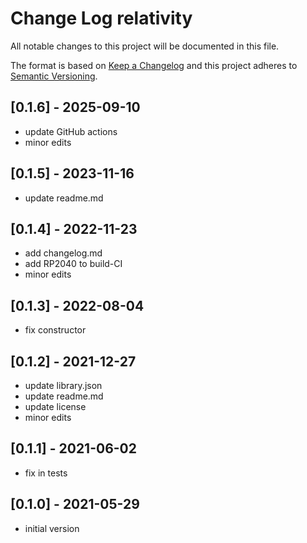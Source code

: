 # Change Log relativity

All notable changes to this project will be documented in this file.

The format is based on [Keep a Changelog](http://keepachangelog.com/)
and this project adheres to [Semantic Versioning](http://semver.org/).


## [0.1.6] - 2025-09-10
- update GitHub actions
- minor edits

## [0.1.5] - 2023-11-16
- update readme.md

## [0.1.4] - 2022-11-23
- add changelog.md
- add RP2040 to build-CI
- minor edits

## [0.1.3] - 2022-08-04
- fix constructor

## [0.1.2] - 2021-12-27
- update library.json
- update readme.md
- update license
- minor edits

## [0.1.1] - 2021-06-02
- fix in tests

## [0.1.0] - 2021-05-29
- initial version


